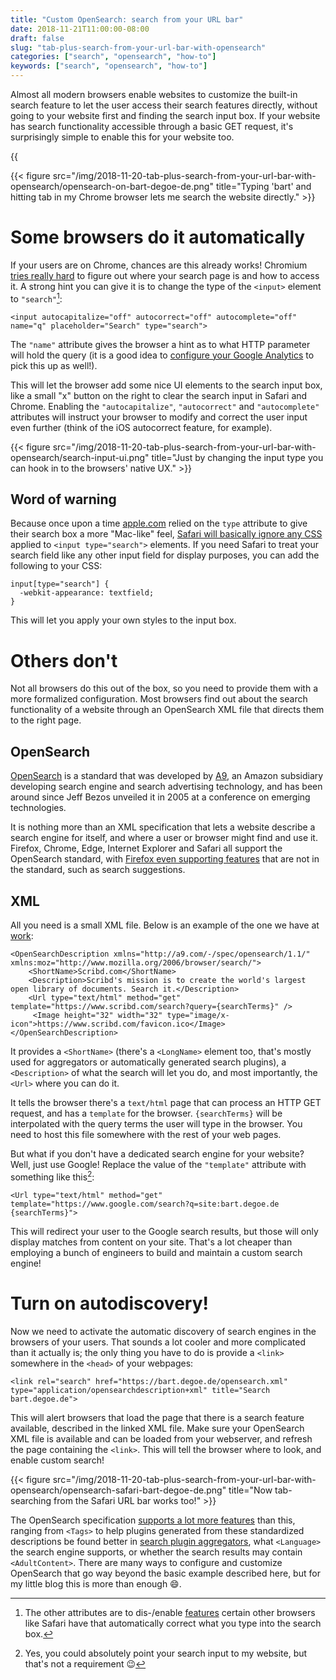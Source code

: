 ```yaml
---
title: "Custom OpenSearch: search from your URL bar"
date: 2018-11-21T11:00:00-08:00
draft: false
slug: "tab-plus-search-from-your-url-bar-with-opensearch"
categories: ["search", "opensearch", "how-to"]
keywords: ["search", "opensearch", "how-to"]
---
```


Almost all modern browsers enable websites to customize the built-in search feature to let the user access their search features directly, without going to your website first and finding the search input box. If your website has search functionality accessible through a basic GET request, it's surprisingly simple to enable this for your website too.<!--more-->

{{<audio src="/audio/2018-11-21-tab-plus-search-from-your-url-bar-with-opensearch.mp3" type="mp3" backup_src="/audio/2018-11-20-tab-plus-search-from-your-url-bar-with-opensearch.ogg" backup_type="ogg">}}

{{< figure src="/img/2018-11-20-tab-plus-search-from-your-url-bar-with-opensearch/opensearch-on-bart-degoe-de.png" title="Typing 'bart' and hitting tab in my Chrome browser lets me search the website directly." >}}

# Some browsers do it automatically

If your users are on Chrome, chances are this already works! Chromium [tries really hard](https://dev.chromium.org/tab-to-search) to figure out where your search page is and how to access it. A strong hint you can give it is to change the type of the `<input>` element to `"search"`[^input]:

```
<input autocapitalize="off" autocorrect="off" autocomplete="off" name="q" placeholder="Search" type="search">
```

The `"name"` attribute gives the browser a hint as to what HTTP parameter will hold the query (it is a good idea to [configure your Google Analytics](https://support.google.com/analytics/answer/1012264) to pick this up as well!).

This will let the browser add some nice UI elements to the search input box, like a small "x" button on the right to clear the search input in Safari and Chrome. Enabling the `"autocapitalize"`, `"autocorrect"` and `"autocomplete"` attributes will instruct your browser to modify and correct the user input even further (think of the iOS autocorrect feature, for example).

{{< figure src="/img/2018-11-20-tab-plus-search-from-your-url-bar-with-opensearch/search-input-ui.png" title="Just by changing the input type you can hook in to the browsers' native UX." >}}

## Word of warning

Because once upon a time [apple.com](https://www.apple.com/) relied on the `type` attribute to give their search box a more "Mac-like" feel, [Safari will basically ignore any CSS](http://diveintohtml5.info/forms.html#type-search) applied to `<input type="search">` elements. If you need Safari to treat your search field like any other input field for display purposes, you can add the following to your CSS:

```
input[type="search"] {
  -webkit-appearance: textfield;
}
```

This will let you apply your own styles to the input box.

# Others don't

Not all browsers do this out of the box, so you need to provide them with a more formalized configuration. Most browsers find out about the search functionality of a website through an OpenSearch XML file that directs them to the right page.

## OpenSearch

[OpenSearch](https://en.wikipedia.org/wiki/OpenSearch) is a standard that was developed by [A9](https://en.wikipedia.org/wiki/A9.com), an Amazon subsidiary developing search engine and search advertising technology, and has been around since Jeff Bezos unveiled it in 2005 at a conference on emerging technologies.

It is nothing more than an XML specification that lets a website describe a search engine for itself, and where a user or browser might find and use it. Firefox, Chrome, Edge, Internet Explorer and Safari all support the OpenSearch standard, with [Firefox even supporting features](https://developer.mozilla.org/en-US/docs/Web/OpenSearch) that are not in the standard, such as search suggestions.

## XML

All you need is a small XML file. Below is an example of the one we have at [work](https://www.scribd.com/opensearch.xml):

```
<OpenSearchDescription xmlns="http://a9.com/-/spec/opensearch/1.1/" xmlns:moz="http://www.mozilla.org/2006/browser/search/">
    <ShortName>Scribd.com</ShortName>
    <Description>Scribd's mission is to create the world's largest open library of documents. Search it.</Description>
    <Url type="text/html" method="get" template="https://www.scribd.com/search?query={searchTerms}" />
     <Image height="32" width="32" type="image/x-icon">https://www.scribd.com/favicon.ico</Image>
</OpenSearchDescription>
```

It provides a `<ShortName>` (there's a `<LongName>` element too, that's mostly used for aggregators or automatically generated search plugins), a `<Description>` of what the search will let you do, and most importantly, the `<Url>` where you can do it.

It tells the browser there's a `text/html` page that can process an HTTP GET request, and has a `template` for the browser. `{searchTerms}` will be interpolated with the query terms the user will type in the browser. You need to host this file somewhere with the rest of your web pages.

But what if you don't have a dedicated search engine for your website? Well, just use Google! Replace the value of the `"template"` attribute with something like this[^url]:

```
<Url type="text/html" method="get" template="https://www.google.com/search?q=site:bart.degoe.de {searchTerms}">
```

This will redirect your user to the Google search results, but those will only display matches from content on your site. That's a lot cheaper than employing a bunch of engineers to build and maintain a custom search engine!

# Turn on autodiscovery!

Now we need to activate the automatic discovery of search engines in the browsers of your users. That sounds a lot cooler and more complicated than it actually is; the only thing you have to do is provide a `<link>` somewhere in the `<head>` of your webpages:

```
<link rel="search" href="https://bart.degoe.de/opensearch.xml" type="application/opensearchdescription+xml" title="Search bart.degoe.de">
```

This will alert browsers that load the page that there is a search feature available, described in the linked XML file. Make sure your OpenSearch XML file is available and can be loaded from your webserver, and refresh the page containing the `<link>`. This will tell the browser where to look, and enable custom search!

{{< figure src="/img/2018-11-20-tab-plus-search-from-your-url-bar-with-opensearch/opensearch-safari-bart-degoe-de.png" title="Now tab-searching from the Safari URL bar works too!" >}}

The OpenSearch specification [supports a lot more features](https://github.com/dewitt/opensearch/blob/master/opensearch-1-1-draft-6.md) than this, ranging from `<Tags>` to help plugins generated from these standardized descriptions be found better in [search plugin aggregators](https://addons.mozilla.org/en-US/firefox/search-tools/), what `<Language>` the search engine supports, or whether the search results may contain `<AdultContent>`. There are many ways to configure and customize OpenSearch that go way beyond the basic example described here, but for my little blog this is more than enough 😄.

[^input]: The other attributes are to dis-/enable [features](https://developer.mozilla.org/en-US/docs/Web/OpenSearch) certain other browsers like Safari have that automatically correct what you type into the search box.
[^url]: Yes, you could absolutely point your search input to my website, but that's not a requirement 😉

